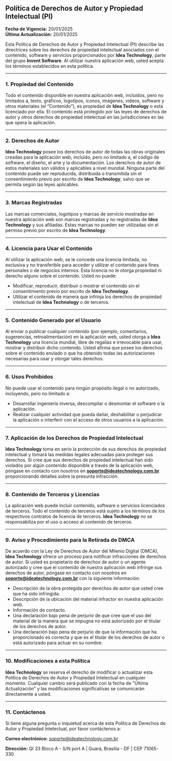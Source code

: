 ## **Política de Derechos de Autor y Propiedad Intelectual (PI)**

**Fecha de Vigencia:** 20/01/2025  
**Última Actualización:** 20/01/2025

Esta Política de Derechos de Autor y Propiedad Intelectual (PI) describe las directrices sobre los derechos de propiedad intelectual asociados con el contenido, software y servicios proporcionados por **Idea Technology**, parte del grupo **Invent Software**. Al utilizar nuestra aplicación web, usted acepta los términos establecidos en esta política.

---

### **1. Propiedad del Contenido**

Todo el contenido disponible en nuestra aplicación web, incluidos, pero no limitados a, texto, gráficos, logotipos, íconos, imágenes, videos, software y otros materiales (el “Contenido”), es propiedad de **Idea Technology** o está licenciado por ella. El contenido está protegido por las leyes de derechos de autor y otros derechos de propiedad intelectual en las jurisdicciones en las que opera la aplicación.

---

### **2. Derechos de Autor**

**Idea Technology** posee los derechos de autor de todas las obras originales creadas para la aplicación web, incluido, pero no limitado a, el código de software, el diseño, el arte y la documentación. Los derechos de autor de estos materiales son válidos y aplicables a nivel mundial. Ninguna parte del contenido puede ser reproducida, distribuida o transmitida sin el consentimiento previo por escrito de **Idea Technology**, salvo que se permita según las leyes aplicables.

---

### **3. Marcas Registradas**

Las marcas comerciales, logotipos y marcas de servicio mostradas en nuestra aplicación web son marcas registradas y no registradas de **Idea Technology** y sus afiliadas. Estas marcas no pueden ser utilizadas sin el permiso previo por escrito de **Idea Technology**.

---

### **4. Licencia para Usar el Contenido**

Al utilizar la aplicación web, se le concede una licencia limitada, no exclusiva y no transferible para acceder y utilizar el contenido para fines personales o de negocios internos. Esta licencia no le otorga propiedad ni derecho alguno sobre el contenido. Usted no puede:

- Modificar, reproducir, distribuir o mostrar el contenido sin el consentimiento previo por escrito de **Idea Technology**.
- Utilizar el contenido de manera que infrinja los derechos de propiedad intelectual de **Idea Technology** o de terceros.

---

### **5. Contenido Generado por el Usuario**

Al enviar o publicar cualquier contenido (por ejemplo, comentarios, sugerencias, retroalimentación) en la aplicación web, usted otorga a **Idea Technology** una licencia mundial, libre de regalías e irrevocable para usar, mostrar y distribuir dicho contenido. Usted afirma que posee los derechos sobre el contenido enviado o que ha obtenido todas las autorizaciones necesarias para usar y otorgar tales derechos.

---

### **6. Usos Prohibidos**

No puede usar el contenido para ningún propósito ilegal o no autorizado, incluyendo, pero no limitado a:

- Desarrollar ingeniería inversa, descompilar o desmontar el software o la aplicación.
- Realizar cualquier actividad que pueda dañar, deshabilitar o perjudicar la aplicación o interferir con el acceso de otros usuarios a la aplicación.

---

### **7. Aplicación de los Derechos de Propiedad Intelectual**

**Idea Technology** toma en serio la protección de sus derechos de propiedad intelectual y tomará las medidas legales adecuadas para proteger sus derechos. Si cree que sus derechos de propiedad intelectual han sido violados por algún contenido disponible a través de la aplicación web, póngase en contacto con nosotros en **soporte@ideatechnology.com.br** proporcionando detalles sobre la presunta infracción.

---

### **8. Contenido de Terceros y Licencias**

La aplicación web puede incluir contenido, software o servicios licenciados de terceros. Todo el contenido de terceros está sujeto a los términos de los respectivos contratos de licencia de terceros. **Idea Technology** no se responsabiliza por el uso o acceso al contenido de terceros.

---

### **9. Aviso y Procedimiento para la Retirada de DMCA**

De acuerdo con la Ley de Derechos de Autor del Milenio Digital (DMCA), **Idea Technology** ofrece un proceso para notificar infracciones de derechos de autor. Si usted es propietario de derechos de autor o un agente autorizado y cree que el contenido de nuestra aplicación web infringe sus derechos de autor, póngase en contacto con nosotros en **soporte@ideatechnology.com.br** con la siguiente información:

- Descripción de la obra protegida por derechos de autor que usted cree que ha sido infringida.
- Descripción de la ubicación del material infractor en nuestra aplicación web.
- Información de contacto.
- Una declaración bajo pena de perjurio de que cree que el uso del material de la manera que se impugna no está autorizado por el titular de los derechos de autor.
- Una declaración bajo pena de perjurio de que la información que ha proporcionado es correcta y que es el titular de los derechos de autor o está autorizado para actuar en su nombre.

---

### **10. Modificaciones a esta Política**

**Idea Technology** se reserva el derecho de modificar o actualizar esta Política de Derechos de Autor y Propiedad Intelectual en cualquier momento. Cualquier cambio será publicado con la fecha de "Última Actualización" y las modificaciones significativas se comunicarán directamente a usted.

---

### **11. Contáctenos**

Si tiene alguna pregunta o inquietud acerca de esta Política de Derechos de Autor y Propiedad Intelectual, por favor contáctenos a:

**Correo electrónico:** soporte@ideatechnology.com.br  

**Dirección:** QI 33 Bloco A - S/N port A | Guará, Brasília - DF | CEP 71065-330
